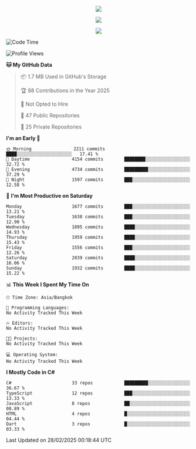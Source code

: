 <p align="center">
  <a href="say-hi.gif"> 
    <img align="center" src="say-hi.gif"/>
  </a>
</p>
<p align="center">
  <a href="https://github.com/htthinh1999">
    <img align="center" src="https://github-readme-stats-kappa-pink.vercel.app/api?username=htthinh1999&show_icons=true&count_private=true&theme=dracula"/>
  </a>
</p>
<p align="center">
  <a href="https://github.com/htthinh1999">
    <img src="https://github-readme-stats-kappa-pink.vercel.app/api/top-langs/?username=htthinh1999&layout=compact&langs_count=6&count_private=true&hide=tsql,hlsl,glsl,shaderlab&theme=dracula"/>
  </a>
</p>

<!--START_SECTION:waka-->
![Code Time](http://img.shields.io/badge/Code%20Time-0%20secs-blue)

![Profile Views](http://img.shields.io/badge/Profile%20Views-0-blue)

**🐱 My GitHub Data** 

> 📦 1.7 MB Used in GitHub's Storage 
 > 
> 🏆 88 Contributions in the Year 2025
 > 
> 🚫 Not Opted to Hire
 > 
> 📜 47 Public Repositories 
 > 
> 🔑 25 Private Repositories 
 > 
**I'm an Early 🐤** 

```text
🌞 Morning                2211 commits        ████░░░░░░░░░░░░░░░░░░░░░   17.41 % 
🌆 Daytime                4154 commits        ████████░░░░░░░░░░░░░░░░░   32.72 % 
🌃 Evening                4734 commits        █████████░░░░░░░░░░░░░░░░   37.29 % 
🌙 Night                  1597 commits        ███░░░░░░░░░░░░░░░░░░░░░░   12.58 % 
```
📅 **I'm Most Productive on Saturday** 

```text
Monday                   1677 commits        ███░░░░░░░░░░░░░░░░░░░░░░   13.21 % 
Tuesday                  1638 commits        ███░░░░░░░░░░░░░░░░░░░░░░   12.90 % 
Wednesday                1895 commits        ████░░░░░░░░░░░░░░░░░░░░░   14.93 % 
Thursday                 1959 commits        ████░░░░░░░░░░░░░░░░░░░░░   15.43 % 
Friday                   1556 commits        ███░░░░░░░░░░░░░░░░░░░░░░   12.26 % 
Saturday                 2039 commits        ████░░░░░░░░░░░░░░░░░░░░░   16.06 % 
Sunday                   1932 commits        ████░░░░░░░░░░░░░░░░░░░░░   15.22 % 
```


📊 **This Week I Spent My Time On** 

```text
🕑︎ Time Zone: Asia/Bangkok

💬 Programming Languages: 
No Activity Tracked This Week

🔥 Editors: 
No Activity Tracked This Week

🐱‍💻 Projects: 
No Activity Tracked This Week

💻 Operating System: 
No Activity Tracked This Week
```

**I Mostly Code in C#** 

```text
C#                       33 repos            █████████░░░░░░░░░░░░░░░░   36.67 % 
TypeScript               12 repos            ███░░░░░░░░░░░░░░░░░░░░░░   13.33 % 
JavaScript               8 repos             ██░░░░░░░░░░░░░░░░░░░░░░░   08.89 % 
HTML                     4 repos             █░░░░░░░░░░░░░░░░░░░░░░░░   04.44 % 
Dart                     3 repos             █░░░░░░░░░░░░░░░░░░░░░░░░   03.33 % 
```




 Last Updated on 28/02/2025 00:18:44 UTC
<!--END_SECTION:waka-->
